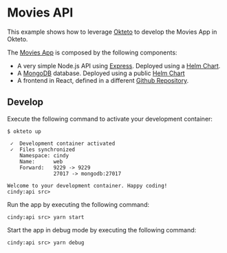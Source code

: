 # Movies API

This example shows how to leverage [Okteto](https://github.com/okteto/okteto) to develop the Movies App in Okteto.

The [Movies App](https://github.com/okteto/movies-multi-repo) is composed by the following components:

- A very simple Node.js API using [Express](https://expressjs.com). Deployed using a [Helm Chart](https://github.com/okteto/movies-api/tree/master/chart).
- A [MongoDB](https://www.mongodb.com) database.  Deployed using a public [Helm Chart](https://docs.bitnami.com/kubernetes/infrastructure/mongodb/get-started/install/)
- A frontend in React, defined in a different [Github Repository]((https://github.com/okteto/movies-frontend)).

## Develop

Execute the following command to activate your development container:

```command
$ okteto up
```

```
 ✓  Development container activated
 ✓  Files synchronized
    Namespace: cindy
    Name:      web
    Forward:   9229 -> 9229
               27017 -> mongodb:27017

Welcome to your development container. Happy coding!
cindy:api src>
```

Run the app by executing the following command:

```command
cindy:api src> yarn start
```

Start the app in debug mode by executing the following command:

```command
cindy:api src> yarn debug
```

